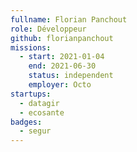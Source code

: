 ```yaml
---
fullname: Florian Panchout
role: Développeur
github: florianpanchout
missions:
  - start: 2021-01-04
    end: 2021-06-30
    status: independent
    employer: Octo
startups:
  - datagir
  - ecosante
badges:
  - segur
---
```

